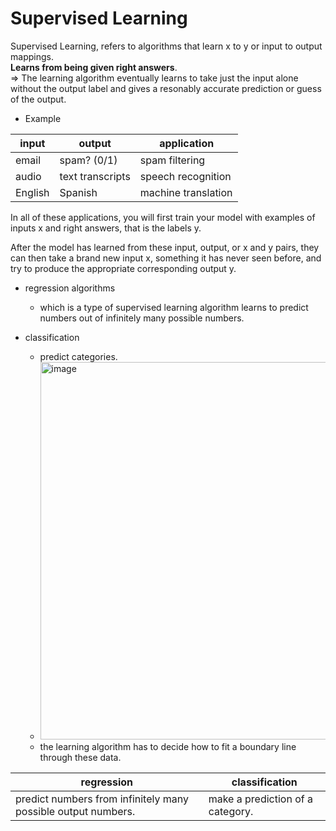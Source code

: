 # Supervised Learning

Supervised Learning, refers to algorithms that learn x to y or input to output mappings.  
**Learns from being given right answers**.  
=> The learning algorithm eventually learns to take just the input alone without the output label and gives a resonably
accurate prediction or guess of the output.

- Example

|input |output | application|
|--|--|--|
| email | spam? (0/1) | spam filtering |
|audio |text transcripts | speech recognition |
| English | Spanish | machine translation |

In all of these applications,
you will first train your model with examples of inputs x and right answers,
that is the labels y.  

After the model has learned from these input, output, or x and y pairs, they can then take
a brand new input x, something it has never seen before,
and try to produce the appropriate corresponding output y.

- regression algorithms
  - which is a type of supervised learning algorithm learns to predict numbers out of infinitely many possible numbers.

- classification
  - predict categories.
  - <img width="604" alt="image" src="https://github.com/chaemino/TIL/assets/107089629/96a4394a-2255-4afe-b04f-7c7390fc0031">
  - the learning algorithm has to decide how to fit a boundary line through these data.

|regression | classification |
|--|--|
| predict numbers from infinitely many possible output numbers. | make a prediction of a category. |
